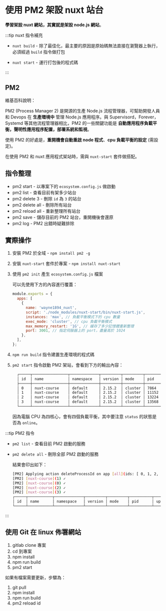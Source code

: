 # 使用 PM2 架設 nuxt 站台

**學習架設 nuxt 網站，其實就是架設 node.js 網站**。

:::tip nuxt 指令補充

- `nuxt build` - 除了最佳化，最主要的原因是原始碼無法直接在瀏覽器上執行，必須經過 `build` 指令做打包

- `nuxt start` - 運行打包後的程式碼

:::

## PM2

維基百科說明：

PM2 (Process Manager 2) 是開源的生產 Node.js 流程管理器，可幫助開發人員和 Devops 在 **生產環境中** 管理 Node.js 應用程序。與 Supervisord，Forever，Systemd 等其他流程管理器相比，PM2 的一些關鍵功能是 **自動應用程序負載平衡，聲明性應用程序配置，部署系統和監視**。

使用 PM2 的好處是，**重開機會自動重啟 node 程式**、**cpu 負載平衡的設定** (需設定)。

在使用 PM2 和 nuxt 應用程式架站時，需與 `nuxt-start` 套件做搭配。

## 指令整理

- pm2 start - 以專案下的 `ecosystem.config.js` 做啟動
- pm2 list - 查看目前有架多少站台
- pm2 delete 3 - 刪除 `id` 為 `3` 的站台
- pm2 delete all - 刪除所有站台
- pm2 reload all - 重新整理所有站台
- pm2 save - 儲存目前的 PM2 站台，重開機後會還原
- pm2 log - PM2 出錯時疑難排除

## 實際操作

1. 安裝 PM2 於全域 - `npm install pm2 -g`
1. 安裝 `nuxt-start` 套件於專案 - `npm install nuxt-start`
1. 使用 `pm2 init` 產生 `ecosystem.config.js` 檔案

   可以先使用下方的內容進行覆蓋：

   ```js
   module.exports = {
     apps: [
       {
         name: 'wayne1894_nuxt',
         script: './node_modules/nuxt-start/bin/nuxt-start.js',
         instances: 'max', // 負載平衡模式下的 cpu 數量
         exec_mode: 'cluster', // cpu 負載平衡模式
         max_memory_restart: '1G', // 緩存了多少記憶體重新整理
         port: 3001, // 指定伺服器上的 port，盡量高於 1024
       },
     ],
   };
   ```

1. `npm run build` 指令建置生產環境的程式碼
1. `pm2 start` 指令啟動 PM2 架站，會看到下方的輸出內容：

   ```bash
     ┌─────┬────────────────┬─────────────┬─────────┬─────────┬──────────┬────────┬──────┬───────────┬──────────┬──────────┬──────────┬──────────┐
     │ id  │ name           │ namespace   │ version │ mode    │ pid      │ uptime │ ↺    │ status    │ cpu      │ mem      │ user     │ watching │
     ├─────┼────────────────┼─────────────┼─────────┼─────────┼──────────┼────────┼──────┼───────────┼──────────┼──────────┼──────────┼──────────┤
     │ 0   │ nuxt-course    │ default     │ 2.15.2  │ cluster │ 7864     │ 2m     │ 0    │ online    │ 0%       │ 60.2mb   │ User     │ disabled │
     │ 1   │ nuxt-course    │ default     │ 2.15.2  │ cluster │ 11152    │ 2m     │ 0    │ online    │ 0%       │ 60.0mb   │ User     │ disabled │
     │ 2   │ nuxt-course    │ default     │ 2.15.2  │ cluster │ 13224    │ 2m     │ 0    │ online    │ 0%       │ 60.6mb   │ User     │ disabled │
     │ 3   │ nuxt-course    │ default     │ 2.15.2  │ cluster │ 13568    │ 2m     │ 0    │ online    │ 0%       │ 61.9mb   │ User     │ disabled │
     └─────┴────────────────┴─────────────┴─────────┴─────────┴──────────┴────────┴──────┴───────────┴──────────┴──────────┴──────────┴──────────┘
   ```

   因為電腦 CPU 為四核心，會有四個負載平衡，其中要注意 `status` 的狀態是否為 `online`。

:::tip PM2 指令

- `pm2 list` - 查看目前 PM2 啟動的服務
- `pm2 delete all` - 刪除全部 PM2 啟動的服務

  結果會印出如下：

  ```bash
  [PM2] Applying action deleteProcessId on app [all](ids: [ 0, 1, 2, 3 ])
  [PM2] [nuxt-course](1) ✓
  [PM2] [nuxt-course](0) ✓
  [PM2] [nuxt-course](2) ✓
  [PM2] [nuxt-course](3) ✓
  ┌─────┬───────────┬─────────────┬─────────┬─────────┬──────────┬────────┬──────┬───────────┬──────────┬──────────┬──────────┬──────────┐
  │ id  │ name      │ namespace   │ version │ mode    │ pid      │ uptime │ ↺    │ status    │ cpu      │ mem      │ user     │ watching │
  └─────┴───────────┴─────────────┴─────────┴─────────┴──────────┴────────┴──────┴───────────┴──────────┴──────────┴──────────┴──────────┘
  ```

:::

## 使用 Git 在 linux 佈署網站

1. gitlab clone 專案
1. cd 到專案
1. npm install
1. npm run build
1. pm2 start

如果有檔案需要更新，步驟為：

1. git pull
1. npm install
1. npm run build
1. pm2 reload id
